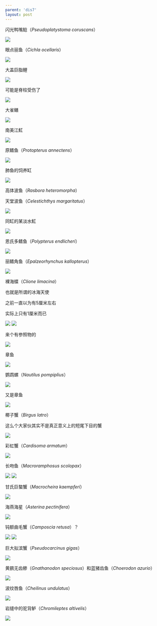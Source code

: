 ```yaml
---
parent: 'dis7'
layout: post
---
```


闪光鸭嘴鲶（<i>Pseudoplatystoma coruscans</i>）

<img class='disc' src='https://i.postimg.cc/yNDHnsvB/397.jpg'>

眼点丽鱼（<i>Cichla ocellaris</i>）

<img class='disc' src='https://i.postimg.cc/yN2zbtbR/398.jpg'>

大盖巨脂鲤

<img class='disc' src='https://i.postimg.cc/pT8tbCw6/399.jpg'>

可能是脊柱受伤了

<img class='disc' src='https://i.postimg.cc/1XQ196P5/400.jpg'>

大雀鳝

<img class='disc' src='https://i.postimg.cc/D0PkmZyQ/401.jpg'>

南美江魟

<img class='disc' src='https://i.postimg.cc/xjvS6syk/402.jpg'>

原鳍鱼（<i>Protopterus annectens</i>）

<img class='disc' src='https://i.postimg.cc/WbscCMX5/403.jpg'>

肺鱼的饲养缸

<img class='disc' src='https://i.postimg.cc/4NwRgm0s/404.jpg'>

高体波鱼（<i>Rasbora heteromorpha</i>）

天堂波鱼（<i>Celestichthys margaritatus</i>）

<img class='disc' src='https://i.postimg.cc/wjGK1nHr/405.jpg'>

同缸的某淡水魟

<img class='disc' src='https://i.postimg.cc/vZBFHGR9/406.jpg'>

恩氏多鳍鱼（<i>Polypterus endlicheri</i>）

<img class='disc' src='https://i.postimg.cc/9f6vpTDt/407.jpg'>

丽鳍角鱼（<i>Epalzeorhynchus kallopterus</i>）

<img class='disc' src='https://i.postimg.cc/Xq3tMbcr/408.jpg'>

裸海蝶（<i>Clione limacina</i>）

也就是所谓的冰海天使

之前一直以为有5厘米左右

实际上只有1厘米而已

<img class='disc' src='https://i.postimg.cc/HLcqX3kk/409.jpg'>

<img class='disc' src='https://i.postimg.cc/26ngX6vp/410.jpg'>

来个有参照物的

<img class='disc' src='https://i.postimg.cc/Hn2RdhBB/411.jpg'>

章鱼

<img class='disc' src='https://i.postimg.cc/nVY64XpB/412.jpg'>

鹦鹉螺（<i>Nautilus pompiplius</i>）

<img class='disc' src='https://i.postimg.cc/ZKbXVJ5g/413.jpg'>

又是章鱼

<img class='disc' src='https://i.postimg.cc/dt5pfg70/414.jpg'>

椰子蟹（<i>Birgus latro</i>）

这么个大家伙其实不是真正意义上的短尾下目的蟹

<img class='disc' src='https://i.postimg.cc/BntkfNDB/415.jpg'>

彩虹蟹（<i>Cardisoma armatum</i>）

<img class='disc' src='https://i.postimg.cc/6pSSWRfJ/416.jpg'>

长吻鱼（<i>Macroramphosus scolopax</i>）

<img class='disc' src='https://i.postimg.cc/xdzZcC6k/417.jpg'>

<img class='disc' src='https://i.postimg.cc/mDW5Msnm/418.jpg'>

甘氏巨螯蟹（<i>Macrocheira kaempferi</i>）

<img class='disc' src='https://i.postimg.cc/pTQ1JSbR/419.jpg'>

海燕海星（<i>Asterina pectinifera</i>）

<img class='disc' src='https://i.postimg.cc/hvSZy0cx/420.jpg'>

钝额曲毛蟹（<i>Camposcia retusa</i>）？

<img class='disc' src='https://i.postimg.cc/MHdPhjpL/421.jpg'>

<img class='disc' src='https://i.postimg.cc/QNbyBvJq/422.jpg'>

巨大拟滨蟹（<i>Pseudocarcinus gigas</i>）

<img class='disc' src='https://i.postimg.cc/4NxFpw8R/423.jpg'>

黄鹂无齿鲹（<i>Gnathanodon speciosus</i>）和蓝猪齿鱼（<i>Choerodon azurio</i>）

<img class='disc' src='https://i.postimg.cc/CxZPQ5Tv/424.jpg'>

波纹唇鱼（<i>Cheilinus undulatus</i>）

<img class='disc' src='https://i.postimg.cc/9FggbTSR/425.jpg'>

岩缝中的驼背鲈（<i>Chromileptes altivelis</i>）

<img class='disc' src='https://i.postimg.cc/nh6Rbxnn/426.jpg'>

